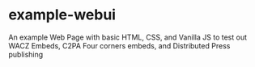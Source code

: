 # example-webui
An example Web Page with basic HTML, CSS, and Vanilla JS to test out WACZ Embeds, C2PA Four corners embeds, and Distributed Press publishing
